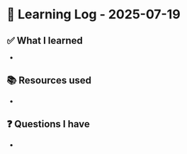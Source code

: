 # 🧠 Learning Log - 2025-07-19

## ✅ What I learned

- 

## 📚 Resources used

- 

## ❓ Questions I have

- 
